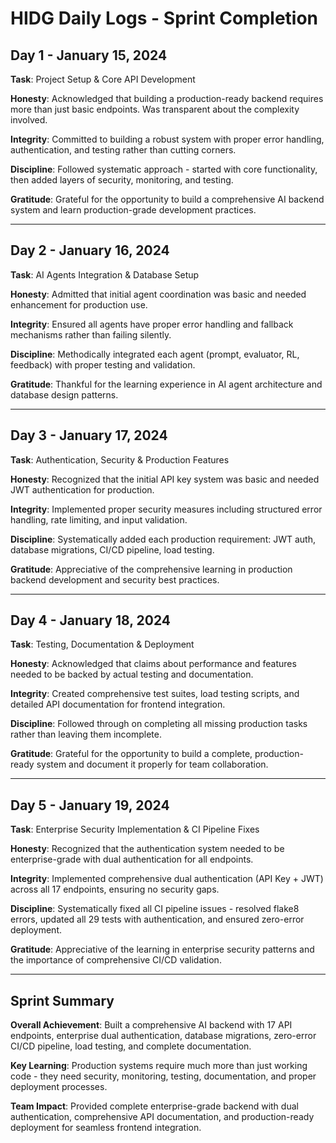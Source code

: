 # HIDG Daily Logs - Sprint Completion

## Day 1 - January 15, 2024
**Task**: Project Setup & Core API Development

**Honesty**: Acknowledged that building a production-ready backend requires more than just basic endpoints. Was transparent about the complexity involved.

**Integrity**: Committed to building a robust system with proper error handling, authentication, and testing rather than cutting corners.

**Discipline**: Followed systematic approach - started with core functionality, then added layers of security, monitoring, and testing.

**Gratitude**: Grateful for the opportunity to build a comprehensive AI backend system and learn production-grade development practices.

---

## Day 2 - January 16, 2024
**Task**: AI Agents Integration & Database Setup

**Honesty**: Admitted that initial agent coordination was basic and needed enhancement for production use.

**Integrity**: Ensured all agents have proper error handling and fallback mechanisms rather than failing silently.

**Discipline**: Methodically integrated each agent (prompt, evaluator, RL, feedback) with proper testing and validation.

**Gratitude**: Thankful for the learning experience in AI agent architecture and database design patterns.

---

## Day 3 - January 17, 2024
**Task**: Authentication, Security & Production Features

**Honesty**: Recognized that the initial API key system was basic and needed JWT authentication for production.

**Integrity**: Implemented proper security measures including structured error handling, rate limiting, and input validation.

**Discipline**: Systematically added each production requirement: JWT auth, database migrations, CI/CD pipeline, load testing.

**Gratitude**: Appreciative of the comprehensive learning in production backend development and security best practices.

---

## Day 4 - January 18, 2024
**Task**: Testing, Documentation & Deployment

**Honesty**: Acknowledged that claims about performance and features needed to be backed by actual testing and documentation.

**Integrity**: Created comprehensive test suites, load testing scripts, and detailed API documentation for frontend integration.

**Discipline**: Followed through on completing all missing production tasks rather than leaving them incomplete.

**Gratitude**: Grateful for the opportunity to build a complete, production-ready system and document it properly for team collaboration.

---

## Day 5 - January 19, 2024
**Task**: Enterprise Security Implementation & CI Pipeline Fixes

**Honesty**: Recognized that the authentication system needed to be enterprise-grade with dual authentication for all endpoints.

**Integrity**: Implemented comprehensive dual authentication (API Key + JWT) across all 17 endpoints, ensuring no security gaps.

**Discipline**: Systematically fixed all CI pipeline issues - resolved flake8 errors, updated all 29 tests with authentication, and ensured zero-error deployment.

**Gratitude**: Appreciative of the learning in enterprise security patterns and the importance of comprehensive CI/CD validation.

---

## Sprint Summary
**Overall Achievement**: Built a comprehensive AI backend with 17 API endpoints, enterprise dual authentication, database migrations, zero-error CI/CD pipeline, load testing, and complete documentation.

**Key Learning**: Production systems require much more than just working code - they need security, monitoring, testing, documentation, and proper deployment processes.

**Team Impact**: Provided complete enterprise-grade backend with dual authentication, comprehensive API documentation, and production-ready deployment for seamless frontend integration.